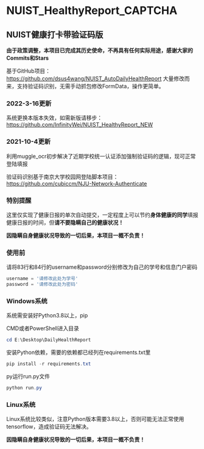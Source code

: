 # NUIST_HealthyReport_CAPTCHA
## NUIST健康打卡带验证码版

**由于政策调整，本项目已完成其历史使命，不再具有任何实际用途，感谢大家的Commits和Stars**

基于GitHub项目：https://github.com/dsus4wang/NUIST_AutoDailyHealthReport 大量修改而来，支持验证码识别，无需手动抓包修改FormData，操作更简单。

### 2022-3-16更新

系统更换本版本失效，如需新版请移步：https://github.com/InfinityWei/NUIST_HealthyReport_NEW

### 2021-10-4更新

利用muggle_ocr初步解决了近期学校统一认证添加强制验证码的逻辑，现可正常登陆填报

验证码识别基于南京大学校园网登陆脚本项目：https://github.com/cubiccm/NJU-Network-Authenticate

### 特别提醒

这里仅实现了健康日报的单次自动提交，一定程度上可以节约**身体健康的同学**填报健康日报的时间，但**请不要隐瞒自己的健康状况！**

**因隐瞒自身健康状况导致的一切后果，本项目一概不负责！**

### 使用前

请将83行和84行的username和password分别修改为自己的学号和信息门户密码

```python
username = '请修改此处为学号'
password = '请修改此处为密码'
```

### Windows系统

系统需安装好Python3.8以上，pip

CMD或者PowerShell进入目录

```powershell
cd E:\Desktop\DailyHealthReport
```

安装Python依赖，需要的依赖都已经列在requirements.txt里

```powershell
pip install -r requirements.txt
```

py运行run.py文件

```powershell
python run.py
```

### Linux系统

Linux系统比较类似，注意Python版本需要3.8以上，否则可能无法正常使用tensorflow，造成验证码无法解决。



**因隐瞒自身健康状况导致的一切后果，本项目一概不负责！**

